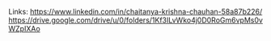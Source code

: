 Links:
https://www.linkedin.com/in/chaitanya-krishna-chauhan-58a87b226/
https://drive.google.com/drive/u/0/folders/1Kf3ILvWko4j0D0RoGm6vpMs0vWZpIXAo
